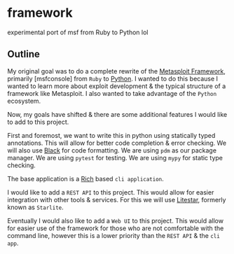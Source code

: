 # framework
experimental port of msf from Ruby to Python lol


## Outline
My original goal was to do a complete rewrite of the [Metasploit Framework](https://metasploit.com), primarily [msfconsole] from `Ruby` to [Python](https://python.org). I wanted to do this because I wanted to learn more about exploit development & the typical structure of a framework like Metasploit. I also wanted to take advantage of the `Python` ecosystem.


Now, my goals have shifted & there are some additional features I would like to add to this project.


First and foremost, we want to write this in python using statically typed annotations. This will allow for better code completion & error checking. We will also use [Black](https://black.readthedocs.io/en/stable/) for code formatting. We are using `pdm` as our package manager. We are using `pytest` for testing. We are using `mypy` for static type checking. 

The base application is a [Rich](https://github.com/Textualize/rich) based `cli application`.

I would like to add a `REST API` to this project. This would allow for easier integration with other tools & services. For this we will use [Litestar](https://litestar.dev/), formerly known as `Starlite`.

Eventually I would also like to add a `Web UI` to this project. This would allow for easier use of the framework for those who are not comfortable with the command line, however this is a lower priority than the `REST API` & the `cli app`.
